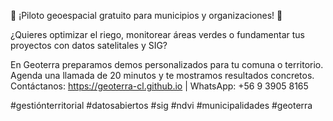 🌱 ¡Piloto geoespacial gratuito para municipios y organizaciones! 🌱

¿Quieres optimizar el riego, monitorear áreas verdes o fundamentar tus proyectos con datos satelitales y SIG?

En Geoterra preparamos demos personalizados para tu comuna o territorio. Agenda una llamada de 20 minutos y te mostramos resultados concretos.  
Contáctanos: https://geoterra-cl.github.io | WhatsApp: +56 9 3905 8165

#gestiónterritorial #datosabiertos #sig #ndvi #municipalidades #geoterra
